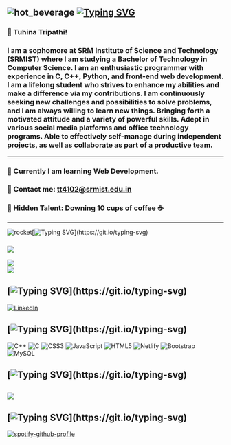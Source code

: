 ![hot_beverage](https://user-images.githubusercontent.com/119059108/207072254-9d658aeb-7a03-4501-961e-d111fa1b10ba.gif) [![Typing SVG](https://readme-typing-svg.demolab.com?font=Montserrat&size=27&pause=1000&color=DFA2F7&background=FFFFFF00&width=435&lines=Fresher+at+SRMIST;Blockchain+Enthusiast;Python%2C+C%2FC%2B%2B;Web+Development;AI+%2F+ML)](https://git.io/typing-svg)
---
### 💫                                                         Tuhina Tripathi! 
### I am a sophomore at SRM Institute of Science and Technology (SRMIST) where I am studying a Bachelor of Technology in Computer Science. I am an enthusiastic programmer with experience in C, C++, Python, and front-end web development. I am a lifelong student who strives to enhance my abilities and make a difference via my contributions. I am continuously seeking new challenges and possibilities to solve problems, and I am always willing to learn new things.  Bringing forth a motivated attitude and a variety of powerful skills. Adept in various social media platforms and office technology programs. Able to effectively self-manage during independent projects, as well as collaborate as part of a productive team.
---
###                                                        🌱 Currently I am learning Web Development. 
###                                                        🌱 Contact me: tt4102@srmist.edu.in
###                                                        🌱 Hidden Talent: Downing 10 cups of coffee ☕ 
---
![rocket](https://user-images.githubusercontent.com/119059108/207068653-043041fd-0888-4116-960e-e5a03ce8ecdd.gif)[![Typing SVG](https://readme-typing-svg.demolab.com?font=Montserrat&size=27&pause=1000&color=DFA2F7&background=FFFFFF00&width=435&lines=Watch+My+GitHub+Stats:)](https://git.io/typing-svg)
### ![](https://github-readme-stats.vercel.app/api?username=medoubletea&theme=shades-of-purple&hide_border=false&include_all_commits=false&count_private=false)<br/>
![](https://github-readme-streak-stats.herokuapp.com/?user=medoubletea&theme=shades-of-purple&hide_border=false)<br/>
![](https://github-readme-stats.vercel.app/api/top-langs/?username=trojanspidey&theme=shades-of-purple&hide_border=false&include_all_commits=false&count_private=false&layout=compact)
## [![Typing SVG](https://readme-typing-svg.demolab.com?font=Montserrat&size=27&pause=1000&color=DFA2F7&background=FFFFFF00&width=435&lines=My+Socials:)](https://git.io/typing-svg)
[![LinkedIn](https://img.shields.io/badge/LinkedIn-%230077B5.svg?logo=linkedin&logoColor=white)](https://www.linkedin.com/in/tuhina-tripathi-in/)

## [![Typing SVG](https://readme-typing-svg.demolab.com?font=Montserrat&size=27&pause=1000&color=DFA2F7&background=FFFFFF00&width=435&lines=My+Tech+Stack:)](https://git.io/typing-svg)
![C++](https://img.shields.io/badge/c++-%2300599C.svg?style=flat-square&logo=c%2B%2B&logoColor=white) ![C](https://img.shields.io/badge/c-%2300599C.svg?style=flat-square&logo=c&logoColor=white) ![CSS3](https://img.shields.io/badge/css3-%231572B6.svg?style=flat-square&logo=css3&logoColor=white) ![JavaScript](https://img.shields.io/badge/javascript-%23323330.svg?style=flat-square&logo=javascript&logoColor=%23F7DF1E) ![HTML5](https://img.shields.io/badge/html5-%23E34F26.svg?style=flat-square&logo=html5&logoColor=white) ![Netlify](https://img.shields.io/badge/netlify-%23000000.svg?style=flat-square&logo=netlify&logoColor=#00C7B7) ![Bootstrap](https://img.shields.io/badge/bootstrap-%23563D7C.svg?style=flat-square&logo=bootstrap&logoColor=white) ![MySQL](https://img.shields.io/badge/mysql-%2300f.svg?style=flat-square&logo=mysql&logoColor=white)

## [![Typing SVG](https://readme-typing-svg.demolab.com?font=Montserrat&size=27&pause=1000&color=DFA2F7&background=FFFFFF00&width=435&lines=My+GitHub+Trophies:)](https://git.io/typing-svg)
![](https://github-profile-trophy.vercel.app/?username=trojanspidey&theme=tokyonight&no-frame=false&no-bg=false&margin-w=4)
---
## [![Typing SVG](https://readme-typing-svg.demolab.com?font=Montserrat&size=27&pause=1000&color=DFA2F7&background=FFFFFF00&width=435&lines=My+Spotify:)](https://git.io/typing-svg)
[![spotify-github-profile](https://spotify-github-profile.vercel.app/api/view?uid=pvghlwq69v8xv6d2p06q72k60&cover_image=false&theme=default&show_offline=false&background_color=121212&bar_color=a64eb1&bar_color_cover=false)](https://spotify-github-profile.vercel.app/api/view?uid=pvghlwq69v8xv6d2p06q72k60&redirect=true)
